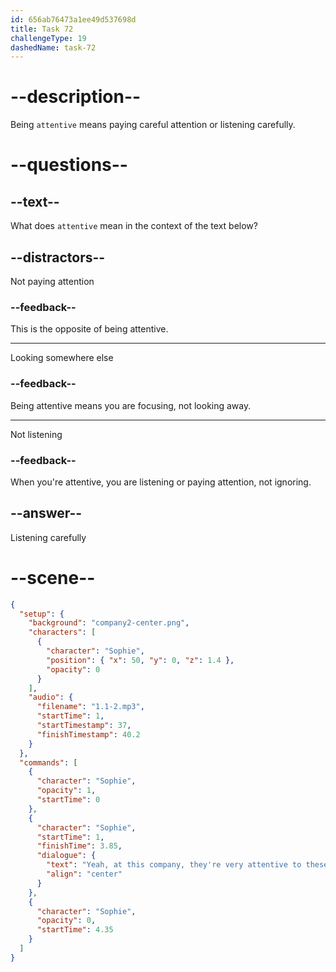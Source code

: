 ```yaml
---
id: 656ab76473a1ee49d537698d
title: Task 72
challengeType: 19
dashedName: task-72
---
```


# --description--

Being `attentive` means paying careful attention or listening carefully.

# --questions--

## --text--

What does `attentive` mean in the context of the text below?

## --distractors--

Not paying attention

### --feedback--

This is the opposite of being attentive.

---

Looking somewhere else

### --feedback--

Being attentive means you are focusing, not looking away.

---

Not listening

### --feedback--

When you're attentive, you are listening or paying attention, not ignoring.

## --answer--

Listening carefully

# --scene--

```json
{
  "setup": {
    "background": "company2-center.png",
    "characters": [
      {
        "character": "Sophie",
        "position": { "x": 50, "y": 0, "z": 1.4 },
        "opacity": 0
      }
    ],
    "audio": {
      "filename": "1.1-2.mp3",
      "startTime": 1,
      "startTimestamp": 37,
      "finishTimestamp": 40.2
    }
  },
  "commands": [
    {
      "character": "Sophie",
      "opacity": 1,
      "startTime": 0
    },
    {
      "character": "Sophie",
      "startTime": 1,
      "finishTime": 3.85,
      "dialogue": {
        "text": "Yeah, at this company, they're very attentive to these details.",
        "align": "center"
      }
    },
    {
      "character": "Sophie",
      "opacity": 0,
      "startTime": 4.35
    }
  ]
}
```

